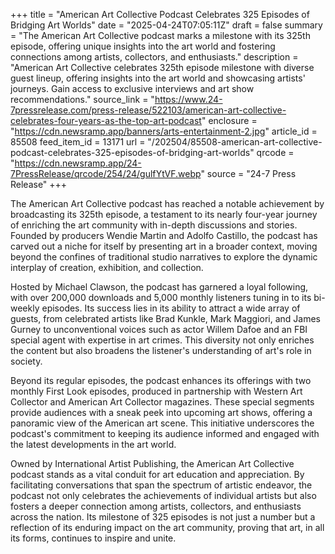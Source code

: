 +++
title = "American Art Collective Podcast Celebrates 325 Episodes of Bridging Art Worlds"
date = "2025-04-24T07:05:11Z"
draft = false
summary = "The American Art Collective podcast marks a milestone with its 325th episode, offering unique insights into the art world and fostering connections among artists, collectors, and enthusiasts."
description = "American Art Collective celebrates 325th episode milestone with diverse guest lineup, offering insights into the art world and showcasing artists' journeys. Gain access to exclusive interviews and art show recommendations."
source_link = "https://www.24-7pressrelease.com/press-release/522103/american-art-collective-celebrates-four-years-as-the-top-art-podcast"
enclosure = "https://cdn.newsramp.app/banners/arts-entertainment-2.jpg"
article_id = 85508
feed_item_id = 13171
url = "/202504/85508-american-art-collective-podcast-celebrates-325-episodes-of-bridging-art-worlds"
qrcode = "https://cdn.newsramp.app/24-7PressRelease/qrcode/254/24/gulfYtVF.webp"
source = "24-7 Press Release"
+++

<p>The American Art Collective podcast has reached a notable achievement by broadcasting its 325th episode, a testament to its nearly four-year journey of enriching the art community with in-depth discussions and stories. Founded by producers Wendie Martin and Adolfo Castillo, the podcast has carved out a niche for itself by presenting art in a broader context, moving beyond the confines of traditional studio narratives to explore the dynamic interplay of creation, exhibition, and collection.</p><p>Hosted by Michael Clawson, the podcast has garnered a loyal following, with over 200,000 downloads and 5,000 monthly listeners tuning in to its bi-weekly episodes. Its success lies in its ability to attract a wide array of guests, from celebrated artists like Brad Kunkle, Mark Maggiori, and James Gurney to unconventional voices such as actor Willem Dafoe and an FBI special agent with expertise in art crimes. This diversity not only enriches the content but also broadens the listener's understanding of art's role in society.</p><p>Beyond its regular episodes, the podcast enhances its offerings with two monthly First Look episodes, produced in partnership with Western Art Collector and American Art Collector magazines. These special segments provide audiences with a sneak peek into upcoming art shows, offering a panoramic view of the American art scene. This initiative underscores the podcast's commitment to keeping its audience informed and engaged with the latest developments in the art world.</p><p>Owned by International Artist Publishing, the American Art Collective podcast stands as a vital conduit for art education and appreciation. By facilitating conversations that span the spectrum of artistic endeavor, the podcast not only celebrates the achievements of individual artists but also fosters a deeper connection among artists, collectors, and enthusiasts across the nation. Its milestone of 325 episodes is not just a number but a reflection of its enduring impact on the art community, proving that art, in all its forms, continues to inspire and unite.</p>